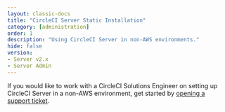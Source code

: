 ```yaml
---
layout: classic-docs
title: "CircleCI Server Static Installation"
category: [administration]
order: 1
description: "Using CircleCI Server in non-AWS environments."
hide: false
version:
- Server v2.x
- Server Admin
---
```


If you would like to work with a CircleCI Solutions Engineer on setting up CircleCI Server in a non-AWS environment, get started by [opening a support ticket](https://support.circleci.com/hc/en-us/requests/new).
